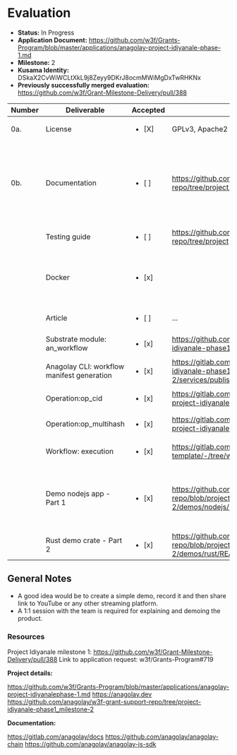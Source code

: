 # Evaluation

- **Status:** In Progress
- **Application Document:** https://github.com/w3f/Grants-Program/blob/master/applications/anagolay-project-idiyanale-phase-1.md
- **Milestone:** 2
- **Kusama Identity:** DSkaX2CvWiWCLtXkL9j8Zeyy9DKrJ8ocmMWiMgDxTwRHKNx
- **Previously successfully merged evaluation:** https://github.com/w3f/Grant-Milestone-Delivery/pull/388

| Number | Deliverable | Accepted | Link | Evaluation Notes |
| ------ | ----------- | -------- | ---- |----------------- |
| 0a. | License |<ul><li>[X] </li></ul>| GPLv3, Apache2 | Correct License |
| 0b.  | Documentation |<ul><li>[ ] </li></ul>| https://github.com/anagolay/w3f-grant-support-repo/tree/project-idiyanale-phase1_milestone-2#intro | The tutorials written are difficult to follow without a lot of clear instructions. (Recommendation - https://developers.google.com/tech-writing & https://developers.google.com/style) There is place holder kept for an article with step by step instructions for workflow which is missing (fixed) |
|  | Testing guide |<ul><li>[ ] </li></ul>| https://github.com/anagolay/w3f-grant-support-repo/tree/project | No clear testing guide has been provided. |
|  | Docker |<ul><li>[x] </li></ul>| | Works fine. Difficult to use for someone not versed with docker. (Instructions should be set keeping new users in mind.) Had issues with resolving container name and container communication. (Solved)|
|  | Article |<ul><li>[ ] </li></ul>|...| ...|
|  | Substrate module: an_workflow |<ul><li>[x] </li></ul>| https://github.com/anagolay/anagolay-chain/tree/w3f-project-idiyanale-phase1_milestone-2/pallets/workflows/src | Looks good |
|  | Anagolay CLI: workflow manifest generation |<ul><li>[x] </li></ul>| https://gitlab.com/anagolay/micro-services/-/blob/w3f-project-idiyanale-phase1_milestone-2/services/publish/src/jobs/publishWorkflow.ts#L37 | Code looks good. A little explanation and comments would have been nice. |
|  | Operation:op_cid |<ul><li>[x] </li></ul>| https://gitlab.com/anagolay/operations/op_cid/-/tree/w3f-project-idiyanale-phase1_milestone-2 | Well explained. |
|  | Operation:op_multihash |<ul><li>[x] </li></ul>| https://gitlab.com/anagolay/operations/op_multihash/-/tree/w3f-project-idiyanale-phase1_milestone-2 | Worked for me. |
|  | Workflow: execution |<ul><li>[x] </li></ul>| https://gitlab.com/anagolay/anagolay-workflow-template/-/tree/w3f-project-idiyanale-phase1_milestone-2 | Basic structure has been defined. I was expecting more detailed documentation for this. |
|  | Demo nodejs app - Part 1 |<ul><li>[x] </li></ul>| https://github.com/anagolay/w3f-grant-support-repo/blob/project-idiyanale-phase1_milestone-2/demos/nodejs/README.md | Seems to work. (Was previously throwing some errors around packages.) Also, the documentation is designed for someone well versed with anagolay. It should be made with respect to someone using it for the first time. |
|  | Rust demo crate - Part 2 |<ul><li>[x] </li></ul>| https://github.com/anagolay/w3f-grant-support-repo/blob/project-idiyanale-phase1_milestone-2/demos/rust/README.md | Works. Had some warnings which I fixed. Please refer to my previous comment.|

## General Notes

- A good idea would be to create a simple demo, record it and then share link to YouTube or any other streaming platform.
- A 1:1 session with the team is required for explaining and demoing the product.

### Resources

Project Idiyanale milestone 1: https://github.com/w3f/Grant-Milestone-Delivery/pull/388
Link to application request: w3f/Grants-Program#719

**Project details:**

https://github.com/w3f/Grants-Program/blob/master/applications/anagolay-project-idiyanalephase-1.md
https://anagolay.dev
https://github.com/anagolay/w3f-grant-support-repo/tree/project-idiyanale-phase1_milestone-2

**Documentation:**

https://gitlab.com/anagolay/docs
https://github.com/anagolay/anagolay-chain
https://github.com/anagolay/anagolay-js-sdk

